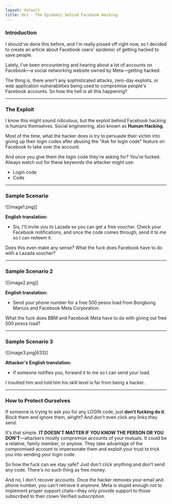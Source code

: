 ```yaml
---
layout: default
title: 0x1 - The Epidemic behind Facebook Hacking
---
```

### Introduction

I should've done this before, and I'm really pissed off right now, so I decided to create an article about Facebook users' epidemic of getting hacked to save people.

Lately, I've been encountering and hearing about a lot of accounts on Facebook—a social networking website owned by Meta—getting hacked.

The thing is, there aren't any sophisticated attacks, zero-day exploits, or web application vulnerabilities being used to compromise people's Facebook accounts. So how the hell is all this happening?

---

### The Exploit

I know this might sound ridiculous, but the exploit behind Facebook hacking is humans themselves. Social engineering, also known as **Human Hacking**.

Most of the time, what the hacker does is try to persuade their victim into giving up their login codes after abusing the "Ask for login code" feature on Facebook to take over the account.

And once you give them the login code they're asking for? You're fucked. Always watch out for these keywords the attacker might use:

- Login code
- Code

---

### Sample Scenario

![[image1.png]]

**English translation:**

- Sis, I'll invite you to Lazada so you can get a free voucher. Check your Facebook notifications, and once the code comes through, send it to me so I can redeem it.

Does this even make any sense? What the fuck does Facebook have to do with a Lazada voucher?

---

### Sample Scenario 2

![[image2.png]]

**English translation:**

- Send your phone number for a free 500 pesos load from Bongbong Marcos and Facebook Meta Corporation.

What the fuck does BBM and Facebook Meta have to do with giving out free 500 pesos load?

---

### Sample Scenario 3

![[image3.png|633]]

**Attacker's English translation:**

- If someone notifies you, forward it to me so I can send your load.

I insulted him and told him his skill level is far from being a hacker.

---

### How to Protect Ourselves

If someone is trying to ask you for any LOGIN code, just **don't fucking do it**. Block them and ignore them, alright? And don't even click any links they send.

It's that simple. **IT DOESN'T MATTER IF YOU KNOW THE PERSON OR YOU DON'T**—attackers mostly compromise accounts of your mutuals. It could be a relative, family member, or anyone. They take advantage of the compromised account to impersonate them and exploit your trust to trick you into sending your login code.

So how the fuck can we stay safe? Just don't click anything and don't send any code. There's no such thing as free money.

And no, I don't recover accounts. Once the hacker removes your email and phone number, you can't retrieve it anymore. Meta is stupid enough not to implement proper support chats—they only provide support to those subscribed to their clown Verified subscription.
